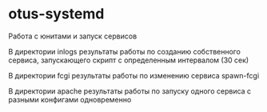 # otus-systemd
Работа с юнитами и запуск сервисов


В директории inlogs результаты работы по созданию собственного сервиса, запускающего скрипт с определенным интервалом (30 сек)

В директории fcgi результаты работы по изменению сервиса spawn-fcgi

В директории apache результаты работы по запуску одного сервиса с разными конфигами одновременно
